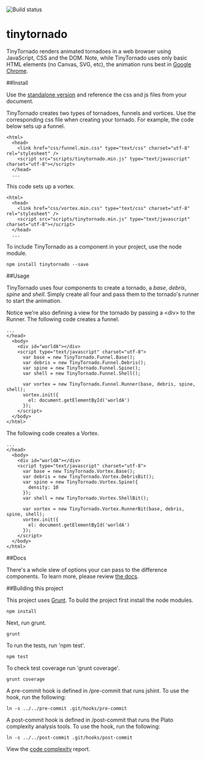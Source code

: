 ![Build status](https://travis-ci.org/vinceallenvince/tinytornado.svg?branch=master)

# tinytornado

TinyTornado renders animated tornadoes in a web browser using JavaScript, CSS and the DOM. Note, while TinyTornado uses only basic HTML elements (no Canvas, SVG, etc), the animation runs best in [Google Chrome](https://www.google.com/chrome/browser/).

##Install

Use the [standalone version](https://github.com/vinceallenvince/tinytornado/releases/latest) and reference the css and js files from your document.

TinyTornado creates two types of tornadoes, funnels and vortices. Use the corresponding css file when creating your tornado. For example, the code below sets up a funnel.

```
<html>
  <head>
    <link href="css/funnel.min.css" type="text/css" charset="utf-8" rel="stylesheet" />
  	<script src="scripts/tinytornado.min.js" type="text/javascript" charset="utf-8"></script>
  </head>
  ...
```

This code sets up a vortex.

```
<html>
  <head>
    <link href="css/vortex.min.css" type="text/css" charset="utf-8" rel="stylesheet" />
  	<script src="scripts/tinytornado.min.js" type="text/javascript" charset="utf-8"></script>
  </head>
  ...
```

To include TinyTornado as a component in your project, use the node module.

```
npm install tinytornado --save
```

##Usage

TinyTornado uses four components to create a tornado, a *base*, *debris*, *spine* and *shell*. Simply create all four and pass them to the tornado's runner to start the animation.

Notice we're also defining a view for the tornado by passing a &lt;div&gt; to the Runner. The following code creates a funnel.

```
...
</head>
  <body>
    <div id="worldA"></div>
    <script type="text/javascript" charset="utf-8">
      var base = new TinyTornado.Funnel.Base();
      var debris = new TinyTornado.Funnel.Debris();
      var spine = new TinyTornado.Funnel.Spine();
      var shell = new TinyTornado.Funnel.Shell();

      var vortex = new TinyTornado.Funnel.Runner(base, debris, spine, shell);
      vortex.init({
        el: document.getElementById('worldA')
      });
    </script>
  </body>
</html>
```

The following code creates a Vortex.

```
...
</head>
  <body>
    <div id="worldA"></div>
    <script type="text/javascript" charset="utf-8">
      var base = new TinyTornado.Vortex.Base();
      var debris = new TinyTornado.Vortex.DebrisBit();
      var spine = new TinyTornado.Vortex.Spine({
      	density: 10
      });
      var shell = new TinyTornado.Vortex.ShellBit();

      var vortex = new TinyTornado.Vortex.RunnerBit(base, debris, spine, shell);
      vortex.init({
        el: document.getElementById('worldA')
      });
    </script>
  </body>
</html>
```

##Docs

There's a whole slew of options your can pass to the difference components. To learn more, please review [the docs](http://vinceallenvince.github.io/tinytornado/doc/).


##Building this project

This project uses [Grunt](http://gruntjs.com). To build the project first install the node modules.

```
npm install
```

Next, run grunt.

```
grunt
```

To run the tests, run 'npm test'.

```
npm test
```

To check test coverage run 'grunt coverage'.

```
grunt coverage
```

A pre-commit hook is defined in /pre-commit that runs jshint. To use the hook, run the following:

```
ln -s ../../pre-commit .git/hooks/pre-commit
```

A post-commit hook is defined in /post-commit that runs the Plato complexity analysis tools. To use the hook, run the following:

```
ln -s ../../post-commit .git/hooks/post-commit
```

View the [code complexity](http://vinceallenvince.github.io/tinytornado/reports/) report.
